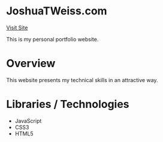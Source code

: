 # JoshuaTWeiss.com

[Visit Site][live_link]

[live_link]: http://joshuatweiss.com

This is my personal portfolio website.

# Overview
This website presents my technical skills in an attractive way.



# Libraries / Technologies

* JavaScript
* CSS3
* HTML5
